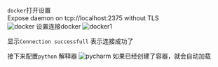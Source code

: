 `docker`打开设置  
Expose daemon on tcp://localhost:2375 without TLS  
![docker](/res/docker/pycharm_1.png)
设置连接docker
![docker1](/res/docker/pycharm_2.png)

显示`Connection successfull` 表示连接成功了

接下来配置`python` 解释器
![pycharm](/res/docker/pycharm_3.png)
如果已经创建了容器，就会自动加载
